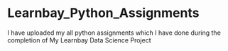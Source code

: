 # Learnbay_Python_Assignments
I have uploaded my all python assignments which I have done during the completion of My Learnbay Data Science Project
